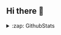 ## Hi there 👋

<!--
**Nickgaming-Hithub/Nickgaming-Hithub** is a ✨ _special_ ✨ repository because its `README.md` (this file) appears on your GitHub profile.

Here are some ideas to get you started:

- 🔭 I’m currently working on ...
- 🌱 I’m currently learning ...
- 👯 I’m looking to collaborate on ...
- 🤔 I’m looking for help with ...
- 💬 Ask me about ...
- 📫 How to reach me: ...
- 😄 Pronouns: ...
- ⚡ Fun fact: ...
-->

<details>
  <summary>:zap: GithubStats</summary>
  <img align="left" alt="Nickgaming's GitHub Stats" src="https://github-readme-stats.vercel.app/api?username=Nickgaming-HitHub&hide=contribs,prs" \>
</details>
